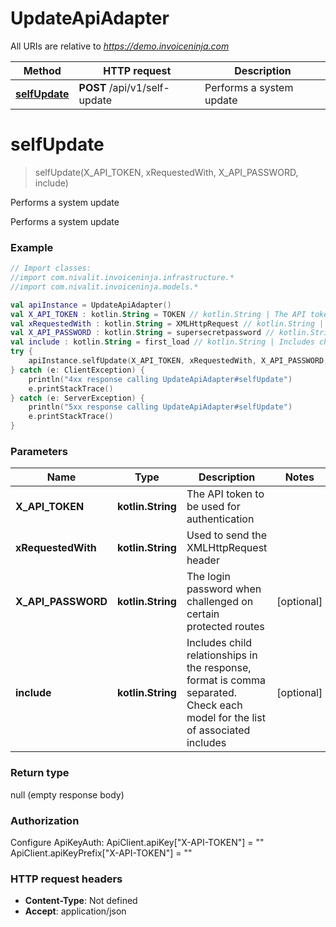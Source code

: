 # UpdateApiAdapter

All URIs are relative to *https://demo.invoiceninja.com*

Method | HTTP request | Description
------------- | ------------- | -------------
[**selfUpdate**](UpdateApiAdapter.md#selfUpdate) | **POST** /api/v1/self-update | Performs a system update


<a name="selfUpdate"></a>
# **selfUpdate**
> selfUpdate(X_API_TOKEN, xRequestedWith, X_API_PASSWORD, include)

Performs a system update

Performs a system update

### Example
```kotlin
// Import classes:
//import com.nivalit.invoiceninja.infrastructure.*
//import com.nivalit.invoiceninja.models.*

val apiInstance = UpdateApiAdapter()
val X_API_TOKEN : kotlin.String = TOKEN // kotlin.String | The API token to be used for authentication
val xRequestedWith : kotlin.String = XMLHttpRequest // kotlin.String | Used to send the XMLHttpRequest header
val X_API_PASSWORD : kotlin.String = supersecretpassword // kotlin.String | The login password when challenged on certain protected routes
val include : kotlin.String = first_load // kotlin.String | Includes child relationships in the response, format is comma separated. Check each model for the list of associated includes
try {
    apiInstance.selfUpdate(X_API_TOKEN, xRequestedWith, X_API_PASSWORD, include)
} catch (e: ClientException) {
    println("4xx response calling UpdateApiAdapter#selfUpdate")
    e.printStackTrace()
} catch (e: ServerException) {
    println("5xx response calling UpdateApiAdapter#selfUpdate")
    e.printStackTrace()
}
```

### Parameters

Name | Type | Description  | Notes
------------- | ------------- | ------------- | -------------
 **X_API_TOKEN** | **kotlin.String**| The API token to be used for authentication |
 **xRequestedWith** | **kotlin.String**| Used to send the XMLHttpRequest header |
 **X_API_PASSWORD** | **kotlin.String**| The login password when challenged on certain protected routes | [optional]
 **include** | **kotlin.String**| Includes child relationships in the response, format is comma separated. Check each model for the list of associated includes | [optional]

### Return type

null (empty response body)

### Authorization


Configure ApiKeyAuth:
    ApiClient.apiKey["X-API-TOKEN"] = ""
    ApiClient.apiKeyPrefix["X-API-TOKEN"] = ""

### HTTP request headers

 - **Content-Type**: Not defined
 - **Accept**: application/json

